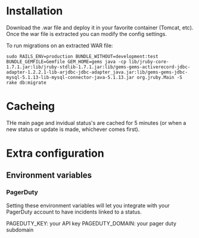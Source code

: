 # Installation

Download the .war file and deploy it in your favorite container (Tomcat, etc). Once the war file is extracted you can modify the config settings.

To run migrations on an extracted WAR file:

```
sudo RAILS_ENV=production BUNDLE_WITHOUT=development:test BUNDLE_GEMFILE=Gemfile GEM_HOME=gems java -cp lib/jruby-core-1.7.1.jar:lib/jruby-stdlib-1.7.1.jar:lib/gems-gems-activerecord-jdbc-adapter-1.2.2.1-lib-arjdbc-jdbc-adapter_java.jar:lib/gems-gems-jdbc-mysql-5.1.13-lib-mysql-connector-java-5.1.13.jar org.jruby.Main -S rake db:migrate
```

# Cacheing

THe main page and invidual status's are cached for 5 minutes (or when a new status or update is made, whichever comes first).

# Extra configuration 

## Environment variables 

### PagerDuty 

Setting these environment variables will let you integrate with your PagerDuty account to have incidents linked to a status.

PAGEDUTY_KEY: your API key
PAGEDUTY_DOMAIN: your pager duty subdomain


